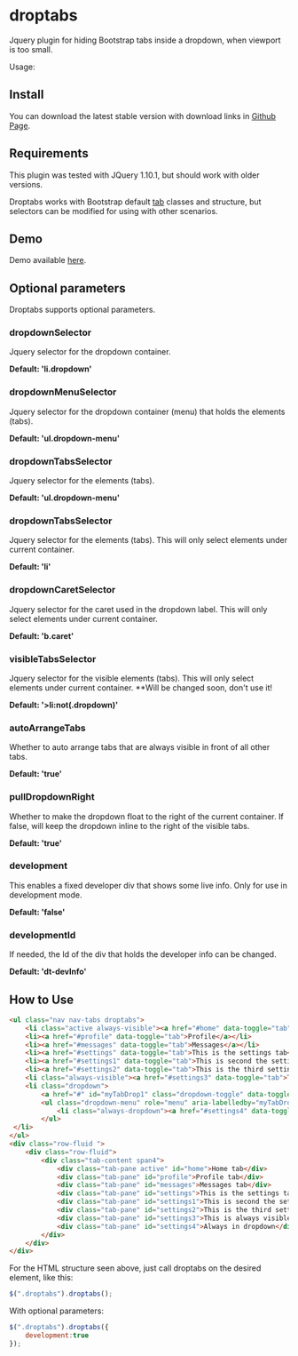 droptabs
========

Jquery plugin for hiding Bootstrap tabs inside a dropdown, when viewport is too small.

Usage:

Install
-------

You can download the latest stable version with download links in [Github Page](https://github.com/alexandruboboc/droptabs).

Requirements
------------

This plugin was tested with JQuery 1.10.1, but should work with older versions.

Droptabs works with Bootstrap default [tab](http://getbootstrap.com/javascript/#tabs) classes and structure, but selectors can be modified for using with other scenarios.

Demo
------------
Demo available [here](http://alexandruboboc.github.io/droptabs/).

Optional parameters
-------------------

Droptabs supports optional parameters.

### dropdownSelector
Jquery selector for the dropdown container.

**Default: 'li.dropdown'**

### dropdownMenuSelector
Jquery selector for the dropdown container (menu) that holds the elements (tabs).

**Default: 'ul.dropdown-menu'**

### dropdownTabsSelector
Jquery selector for the elements (tabs).

**Default: 'ul.dropdown-menu'**

### dropdownTabsSelector
Jquery selector for the elements (tabs). This will only select elements under current container.

**Default: 'li'**

### dropdownCaretSelector
Jquery selector for the caret used in the dropdown label. This will only select elements under current container.

**Default: 'b.caret'**

### visibleTabsSelector
Jquery selector for the visible elements (tabs). This will only select elements under current container.
**Will be changed soon, don't use it!

**Default: '>li:not(.dropdown)'**

### autoArrangeTabs
Whether to auto arrange tabs that are always visible in front of all other tabs.

**Default: 'true'**

### pullDropdownRight
Whether to make the dropdown float to the right of the current container. If false, will keep the dropdown inline to the right of the visible tabs.

**Default: 'true'**

### development
This enables a fixed developer div that shows some live info. Only for use in development mode.

**Default: 'false'**

### developmentId
If needed, the Id of the div that holds the developer info can be changed.

**Default: 'dt-devInfo'**

How to Use
----------

```html
<ul class="nav nav-tabs droptabs">
	<li class="active always-visible"><a href="#home" data-toggle="tab">Home</a></li>
	<li><a href="#profile" data-toggle="tab">Profile</a></li>
	<li><a href="#messages" data-toggle="tab">Messages</a></li>
	<li><a href="#settings" data-toggle="tab">This is the settings tab</a></li>
	<li><a href="#settings1" data-toggle="tab">This is second the settings tab</a></li>
	<li><a href="#settings2" data-toggle="tab">This is the third settings tab</a></li>
	<li class="always-visible"><a href="#settings3" data-toggle="tab">This is always visible</a></li>
	<li class="dropdown">
		<a href="#" id="myTabDrop1" class="dropdown-toggle" data-toggle="dropdown">Dropdown <b class="caret"></b></a>
		<ul class="dropdown-menu" role="menu" aria-labelledby="myTabDrop1">
			<li class="always-dropdown"><a href="#settings4" data-toggle="tab">Always in dropdown</a></li>
		</ul>
 </li>
</ul>
<div class="row-fluid ">
	<div class="row-fluid">
		<div class="tab-content span4">
			<div class="tab-pane active" id="home">Home tab</div>
			<div class="tab-pane" id="profile">Profile tab</div>
			<div class="tab-pane" id="messages">Messages tab</div>
			<div class="tab-pane" id="settings">This is the settings tab</div>
			<div class="tab-pane" id="settings1">This is second the settings tab</div>
			<div class="tab-pane" id="settings2">This is the third settings tab</div>
			<div class="tab-pane" id="settings3">This is always visible</div>
			<div class="tab-pane" id="settings4">Always in dropdown</div>
		</div>
	</div>
</div>
```
For the HTML structure seen above, just call droptabs on the desired element, like this:
```javascript
$(".droptabs").droptabs();
```

With optional parameters:
```javascript
$(".droptabs").droptabs({
	development:true
});
```
